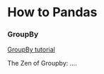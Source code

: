 # How to Pandas


### GroupBy
[GroupBy tutorial](https://realpython.com/pandas-groupby/)  

The Zen of Groupby:
....



